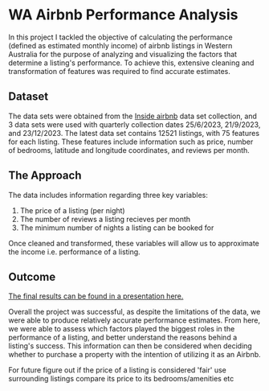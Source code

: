 # WA Airbnb Performance Analysis
In this project I tackled the objective of calculating the performance (defined as estimated monthly income) of airbnb listings in Western Australia for the purpose of analyzing and visualizing the factors that determine a listing's performance. To achieve this, extensive cleaning and transformation of features was required to find accurate estimates.

## Dataset 
The data sets were obtained from the [Inside airbnb](https://insideairbnb.com/) data set collection, and 3 data sets were used with quarterly collection dates 25/6/2023, 21/9/2023, and 23/12/2023. The latest data set contains 12521 listings, with 75 features for each listing. These features include information such as price, number of bedrooms, latitude and longitude coordinates, and reviews per month.

## The Approach
The data includes information regarding three key variables:
1. The price of a listing (per night)
2. The number of reviews a listing recieves per month
3. The minimum number of nights a listing can be booked for

Once cleaned and transformed, these variables will allow us to approximate the income i.e. performance of a listing.


## Outcome
[The final results can be found in a presentation here.](AirbnbPresentation.pdf)

Overall the project was successful, as despite the limitations of the data, we were able to produce relatively accurate performance estimates. From here, we were able to assess which factors played the biggest roles in the performance of a listing, and better understand the reasons behind a listing's success. This information can then be considered when deciding whether to purchase a property with the intention of utilizing it as an Airbnb.










For future
figure out if the price of a listing is considered 'fair'
  use surrounding listings
  compare its price to its bedrooms/amenities etc
  
